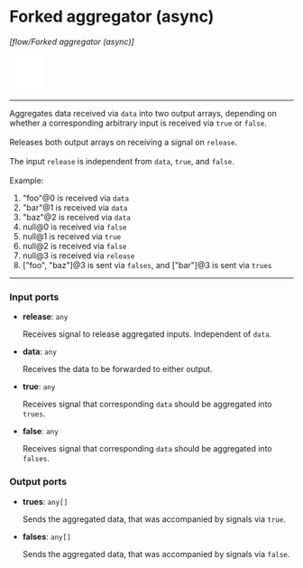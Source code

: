 # Forked aggregator (async)

_[flow/Forked aggregator (async)]_

![icon](</assets/icons/7341443a-8a0a-4a83-b302-effdb497c0f3.png>)

---

Aggregates data received via `data` into two output arrays, depending on whether a corresponding arbitrary input is received via `true` or `false`.<br>
<br>
Releases both output arrays on receiving a signal on `release`.<br>
<br>
The input `release` is independent from `data`, `true`, and `false`.<br>
<br>
Example:<br>
1. "foo"@0 is received via `data`<br>
2. "bar"@1 is received via `data`<br>
3. "baz"@2 is received via `data`<br>
4. null@0 is received via `false`<br>
5. null@1 is received via `true`<br>
6. null@2 is received via `false`<br>
7. null@3 is received via `release`<br>
8. ["foo", "baz"]@3 is sent via `falses`, and ["bar"]@3 is sent via `trues`<br>

---

### Input ports

* __release__: ` any `

    Receives signal to release aggregated inputs. Independent of `data`.<br>


* __data__: ` any `

    Receives the data to be forwarded to either output.<br>


* __true__: ` any `

    Receives signal that corresponding `data` should be aggregated into `trues`.<br>


* __false__: ` any `

    Receives signal that corresponding `data` should be aggregated into `falses`.<br>

### Output ports

* __trues__: ` any[] `

    Sends the aggregated data, that was accompanied by signals via `true`.<br>


* __falses__: ` any[] `

    Sends the aggregated data, that was accompanied by signals via `false`.<br>


